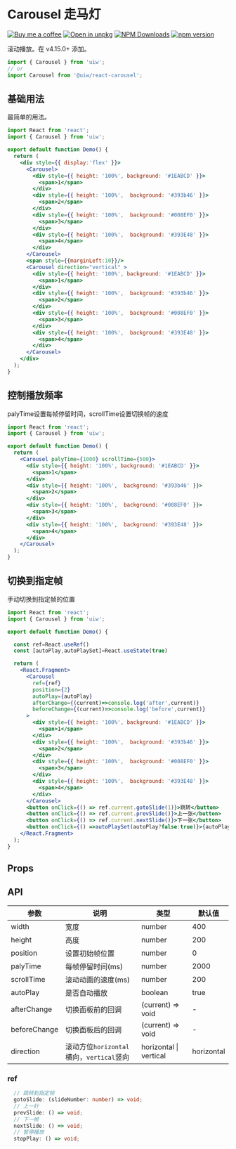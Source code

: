 Carousel 走马灯
===

[![Buy me a coffee](https://img.shields.io/badge/Buy%20me%20a%20coffee-048754?logo=buymeacoffee)](https://jaywcjlove.github.io/#/sponsor)
[![Open in unpkg](https://img.shields.io/badge/Open%20in-unpkg-blue)](https://uiwjs.github.io/npm-unpkg/#/pkg/@uiw/react-carousel/file/README.md)
[![NPM Downloads](https://img.shields.io/npm/dm/@uiw/react-carousel.svg?style=flat)](https://www.npmjs.com/package/@uiw/react-carousel)
[![npm version](https://img.shields.io/npm/v/@uiw/react-carousel.svg?label=@uiw/react-carousel)](https://npmjs.com/@uiw/react-carousel)

滚动播放。在 v4.15.0+ 添加。

```jsx
import { Carousel } from 'uiw';
// or
import Carousel from '@uiw/react-carousel';
```

## 基础用法

最简单的用法。

```jsx mdx:preview
import React from 'react';
import { Carousel } from 'uiw';

export default function Demo() {
  return (
    <div style={{ display:'flex' }}>
      <Carousel>
        <div style={{ height: '100%', background: '#1EABCD' }}>
          <span>1</span>
        </div>
        <div style={{ height: '100%',  background: '#393b46' }}>
          <span>2</span>
        </div>
        <div style={{ height: '100%',  background: '#008EF0' }}>
          <span>3</span>
        </div>
        <div style={{ height: '100%',  background: '#393E48' }}>
          <span>4</span>
        </div>
      </Carousel>
      <span style={{marginLeft:10}}/>
      <Carousel direction="vertical" >
        <div style={{ height: '100%', background: '#1EABCD' }}>
          <span>1</span>
        </div>
        <div style={{ height: '100%',  background: '#393b46' }}>
          <span>2</span>
        </div>
        <div style={{ height: '100%',  background: '#008EF0' }}>
          <span>3</span>
        </div>
        <div style={{ height: '100%',  background: '#393E48' }}>
          <span>4</span>
        </div>
      </Carousel>
    </div>
  );
}
```

## 控制播放频率

palyTime设置每帧停留时间，scrollTime设置切换帧的速度

```jsx mdx:preview
import React from 'react';
import { Carousel } from 'uiw';

export default function Demo() {
  return (
    <Carousel palyTime={1000} scrollTime={500}>
      <div style={{ height: '100%', background: '#1EABCD' }}>
        <span>1</span>
      </div>
      <div style={{ height: '100%',  background: '#393b46' }}>
        <span>2</span>
      </div>
      <div style={{ height: '100%',  background: '#008EF0' }}>
        <span>3</span>
      </div>
      <div style={{ height: '100%',  background: '#393E48' }}>
        <span>4</span>
      </div>
    </Carousel>
  );
}
```

## 切换到指定帧

手动切换到指定帧的位置

```jsx mdx:preview
import React from 'react';
import { Carousel } from 'uiw';

export default function Demo() {

  const ref=React.useRef()
  const [autoPlay,autoPlaySet]=React.useState(true)

  return (
    <React.Fragment>
      <Carousel
        ref={ref}
        position={2}
        autoPlay={autoPlay}
        afterChange={(current)=>console.log('after',current)}
        beforeChange={(current)=>console.log('before',current)}
      >
        <div style={{ height: '100%', background: '#1EABCD' }}>
          <span>1</span>
        </div>
        <div style={{ height: '100%',  background: '#393b46' }}>
          <span>2</span>
        </div>
        <div style={{ height: '100%',  background: '#008EF0' }}>
          <span>3</span>
        </div>
        <div style={{ height: '100%',  background: '#393E48' }}>
          <span>4</span>
        </div>
      </Carousel>
      <button onClick={() => ref.current.gotoSlide(1)}>跳转</button>
      <button onClick={() => ref.current.prevSlide()}>上一张</button>
      <button onClick={() => ref.current.nextSlide()}>下一张</button>
      <button onClick={() =>autoPlaySet(autoPlay?false:true)}>{autoPlay?'暂停':'开始'}</button>
    </React.Fragment>
  );
}
```

## Props

## API

| 参数 | 说明 | 类型 | 默认值 |
|--------- |-------- |--------- |-------- |
| width | 宽度 | number | 400 |
| height | 高度 | number | 200 |
| position | 设置初始帧位置 | number | 0 |
| palyTime | 每帧停留时间(ms) | number | 2000 |
| scrollTime | 滚动动画的速度(ms) | number | 200 |
| autoPlay | 是否自动播放 | boolean | true |
| afterChange | 切换面板前的回调 | (current) => void | - |
| beforeChange | 切换面板后的回调 | (current) => void | - |
| direction | 滚动方位`horizontal`横向，`vertical`竖向 | horizontal \| vertical | horizontal |

### ref

```ts
  // 跳转到指定帧
  gotoSlide: (slideNumber: number) => void;
  // 上一针
  prevSlide: () => void;
  // 下一帧
  nextSlide: () => void;
  // 暂停播放
  stopPlay: () => void;
```


